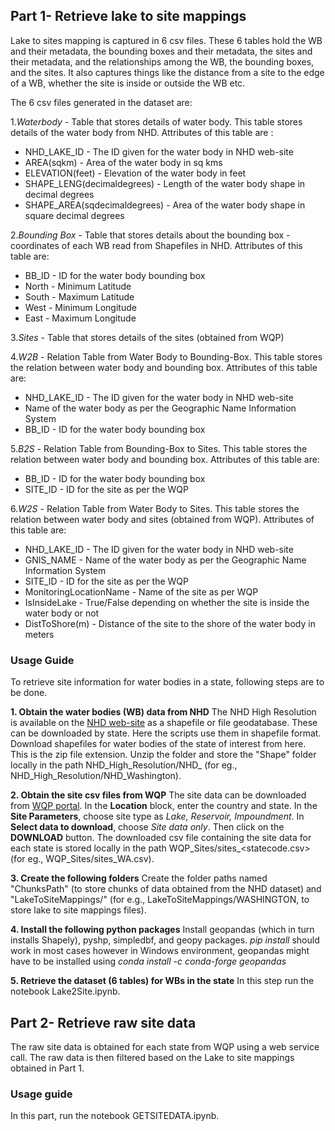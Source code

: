 ## Part 1- Retrieve lake to site mappings ##
Lake to sites mapping is captured in 6 csv files. These 6 tables hold the WB and their metadata, the bounding boxes and their metadata, the sites and their metadata, and the relationships among the WB, the bounding boxes, and the sites. It also captures things like the distance from a site to the edge of a WB, whether the site is inside or outside the WB etc.

The 6 csv files generated in the dataset are: 

1.*Waterbody* - Table that stores details of water body.
  This table stores details of the water body from NHD. Attributes of this table are :
  * NHD_LAKE_ID - The ID given for the water body in NHD web-site
  * AREA(sqkm) - Area of the water body in sq kms
  * ELEVATION(feet) - Elevation of the water body in feet
  * SHAPE_LENG(decimaldegrees) - Length of the water body shape in decimal degrees
  * SHAPE_AREA(sqdecimaldegrees) - Area of the water body shape in square decimal degrees
    
2.*Bounding Box* - Table that stores details about the bounding box - coordinates of each WB read from Shapefiles in NHD. Attributes of this table are:
  * BB_ID - ID for the water body bounding box
  * North - Minimum Latitude
  * South - Maximum Latitude
  * West - Minimum Longitude
  * East - Maximum Longitude
  
3.*Sites* - Table that stores details of the sites (obtained from WQP)

4.*W2B* - Relation Table from Water Body to Bounding-Box. This table stores the relation between water body and bounding box. Attributes of this table are:
  * NHD_LAKE_ID - The ID given for the water body in NHD web-site
  * Name of the water body as per the Geographic Name Information System
  * BB_ID - ID for the water body bounding box

5.*B2S* - Relation Table from Bounding-Box to Sites. This table stores the relation between water body and bounding box. Attributes of this table are:
  * BB_ID - ID for the water body bounding box
  * SITE_ID - ID for the site as per the WQP
  
6.*W2S* - Relation Table from Water Body to Sites. This table stores the relation between water body and sites (obtained from WQP). Attributes of this table are:
  * NHD_LAKE_ID - The ID given for the water body in NHD web-site
  * GNIS_NAME - Name of the water body as per the Geographic Name Information System
  * SITE_ID - ID for the site as per the WQP
  * MonitoringLocationName - Name of the site as per WQP
  * IsInsideLake - True/False depending on whether the site is inside the water body or not
  * DistToShore(m) - Distance of the site to the shore of the water body in meters

### Usage Guide ###

To retrieve site information for water bodies in a state, following steps are to be done.

**1. Obtain the water bodies (WB) data from NHD**  The NHD High Resolution is available on the [NHD web-site](http://prd-tnm.s3-website-us-west-2.amazonaws.com/?prefix=StagedProducts/Hydrography/NHD/State/HighResolution/Shape/) as a shapefile or file geodatabase. These can be downloaded by state. Here the scripts use them in shapefile format. Download shapefiles for water bodies of the state of interest from here. This is the zip file extension. Unzip the folder and store the "Shape" folder locally in the path NHD_High_Resolution/NHD_<state> (for eg., NHD_High_Resolution/NHD_Washington).

**2. Obtain the site csv files from WQP**
The site data can be downloaded from [WQP portal](https://www.waterqualitydata.us/portal/). In the **Location** block, enter the country and state. In the **Site Parameters**, choose site type as *Lake, Reservoir, Impoundment*. In **Select data to download**, choose *Site data only*. Then click on the **DOWNLOAD** button. 
The downloaded csv file containing the site data for each state is stored locally in the path WQP_Sites/sites_<statecode.csv> (for eg., WQP_Sites/sites_WA.csv).

**3. Create the following folders**
Create the folder paths named "ChunksPath" (to store chunks of data obtained from the NHD dataset) and "LakeToSiteMappings/<STATE>" (for e.g., LakeToSiteMappings/WASHINGTON, to store lake to site mappings files).

**4. Install the following python packages**
Install geopandas (which in turn installs Shapely), pyshp, simpledbf, and geopy packages. *pip install* should work in most cases however in Windows environment, geopandas might have to be installed using *conda install -c conda-forge geopandas*

**5. Retrieve the dataset (6 tables) for WBs in the state**
In this step run the notebook Lake2Site.ipynb. 


## Part 2- Retrieve raw site data ##
The raw site data is obtained for each state from WQP using a web service call. The raw data is then filtered based on the Lake to site mappings obtained in Part 1.

### Usage guide ###
In this part, run the notebook GETSITEDATA.ipynb.


